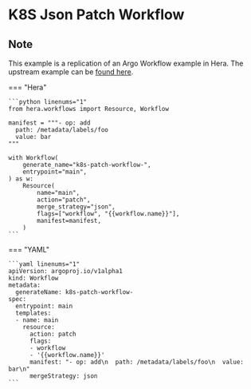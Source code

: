 # K8S Json Patch Workflow

## Note

This example is a replication of an Argo Workflow example in Hera.
The upstream example can be [found here](https://github.com/argoproj/argo-workflows/blob/master/examples/k8s-json-patch-workflow.yaml).




=== "Hera"

    ```python linenums="1"
    from hera.workflows import Resource, Workflow

    manifest = """- op: add
      path: /metadata/labels/foo
      value: bar
    """

    with Workflow(
        generate_name="k8s-patch-workflow-",
        entrypoint="main",
    ) as w:
        Resource(
            name="main",
            action="patch",
            merge_strategy="json",
            flags=["workflow", "{{workflow.name}}"],
            manifest=manifest,
        )
    ```

=== "YAML"

    ```yaml linenums="1"
    apiVersion: argoproj.io/v1alpha1
    kind: Workflow
    metadata:
      generateName: k8s-patch-workflow-
    spec:
      entrypoint: main
      templates:
      - name: main
        resource:
          action: patch
          flags:
          - workflow
          - '{{workflow.name}}'
          manifest: "- op: add\n  path: /metadata/labels/foo\n  value: bar\n"
          mergeStrategy: json
    ```

